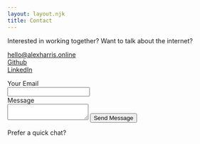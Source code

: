 ```yaml
---
layout: layout.njk
title: Contact
---
```


<div class="w-full sm:w-4/5 mt-12 flex flex-col md:flex-row items-center justify-between gap-8 border-b border-dashed pb-24">
    <!-- <span class="socko tracking-widest text-5xl pb-8 outline-text text-white link-white">get in touch</span>          -->
    <div class="w-full md:w-2/5 text-md lg:text-2xl prose dark:text-white">
        <!-- <h2 class="dark:text-white">Get in touch</h2> -->
        <p class="hidden md:block">
            Interested in working together? Want to talk about the internet?
        </p>  
        <p>
            <a class="underline" href="mailto:hello@alexharris.online">hello@alexharris.online</a><br />
            <a href="https://github.com/alexharris">Github</a><br />
            <a href="https://www.linkedin.com/in/alex-harris-a7425b90/">LinkedIn</a>
        </p>
    </div>
    <div class="w-full md:w-3/5">
        <form class="flex flex-col items-start w-full w-1/2" name="contact" netlify>
            <label class="w-full pb-4">
            <div class="pb-3 dark:text-white">Your Email</div>
            <input class="w-full border border-gray-300 h-12 p-2" type="email" name="email" required/>
            </label>
            <label class="w-full pb-4">
            <div class="pb-3 dark:text-white">Message</div>
            <textarea class="w-full border border-gray-300 h-16 md:h-36 p-2" name="message" required></textarea>
            </label>
            <button class="border dark:text-white border-gray-300 dark:border-white px-4 py-2 hover:bg-black hover:text-white cursor-pointer" type="submit">Send Message</button>
        </form> 
    </div>
</div>  

<div class="w-full sm:w-4/5 mt-12 flex flex-col md:flex-row items-center justify-between gap-8">
<div class="w-full md:w-2/5 text-md lg:text-2xl prose dark:text-white">
    Prefer a quick chat?
</div>
<div class="w-full md:w-3/5">
    <!-- Google Calendar Appointment Scheduling begin -->
    <link href="https://calendar.google.com/calendar/scheduling-button-script.css" rel="stylesheet">
    <script src="https://calendar.google.com/calendar/scheduling-button-script.js" async></script>
    <script>
    (function() {
    var target = document.currentScript;
    window.addEventListener('load', function() {
        calendar.schedulingButton.load({
        url: 'https://calendar.google.com/calendar/appointments/schedules/AcZssZ3AzEjqhaMeToVstudmwDLxKvvspbnSCYUc5yZp_0C-CO-XDH1PGc01SAomUgIj8jsSdyezAz1e?gv=true',
        color: '#4d7c0f',
        label: "Book a time",
        target,
        });
    });
    })();
    </script>
    <!-- end Google Calendar Appointment Scheduling -->
</div>

</div>